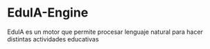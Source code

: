 # EdulA-Engine
EdulA  es un motor que permite procesar lenguaje natural para hacer distintas actividades educativas
